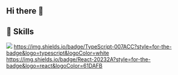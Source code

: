 ## Hi there 👋

🚀 Skills
--
![](https://img.shields.io/badge/JavaScript-F7DF1E?style=for-the-badge&logo=JavaScript&logoColor=white)
https://img.shields.io/badge/TypeScript-007ACC?style=for-the-badge&logo=typescript&logoColor=white
https://img.shields.io/badge/React-20232A?style=for-the-badge&logo=react&logoColor=61DAFB
